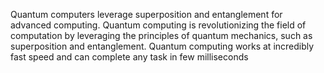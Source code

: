 Quantum computers leverage superposition and entanglement for advanced computing.
Quantum computing is revolutionizing the field of computation by leveraging the principles of quantum mechanics, such as superposition and entanglement.
Quantum computing works at incredibly fast speed and can complete any task in few milliseconds
